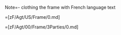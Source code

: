 Note=- clothing the frame with French language text

=[zF/Agt/US/Frame/0.md]

=[zF/Agt/00/Frame/3Parties/0.md]
  
